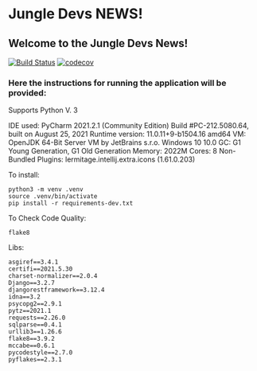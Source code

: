 # Jungle Devs NEWS!

## Welcome to the Jungle Devs News!

[![Build Status](https://app.travis-ci.com/DimAnder360/JungleDevs-Django_Challenge-001.svg?branch=main)](https://app.travis-ci.com/DimAnder360/JungleDevs-Django_Challenge-001)
[![codecov](https://codecov.io/gh/DimAnder360/JungleDevs-Django_Challenge-001/branch/main/graph/badge.svg?token=IL8WZLPAMN)](https://codecov.io/gh/DimAnder360/JungleDevs-Django_Challenge-001)

### Here the instructions for running the application will be provided:
 Supports Python V. 3

 IDE used: PyCharm 2021.2.1 (Community Edition)
Build #PC-212.5080.64, built on August 25, 2021
Runtime version: 11.0.11+9-b1504.16 amd64
VM: OpenJDK 64-Bit Server VM by JetBrains s.r.o.
Windows 10 10.0
GC: G1 Young Generation, G1 Old Generation
Memory: 2022M
Cores: 8
Non-Bundled Plugins: lermitage.intellij.extra.icons (1.61.0.203)

To install:
```console
python3 -m venv .venv
source .venv/bin/activate
pip install -r requirements-dev.txt
```

To Check Code Quality:
```console
flake8
```

Libs:
```
asgiref==3.4.1
certifi==2021.5.30
charset-normalizer==2.0.4
Django==3.2.7
djangorestframework==3.12.4
idna==3.2
psycopg2==2.9.1
pytz==2021.1
requests==2.26.0
sqlparse==0.4.1
urllib3==1.26.6
flake8==3.9.2
mccabe==0.6.1
pycodestyle==2.7.0
pyflakes==2.3.1
```
